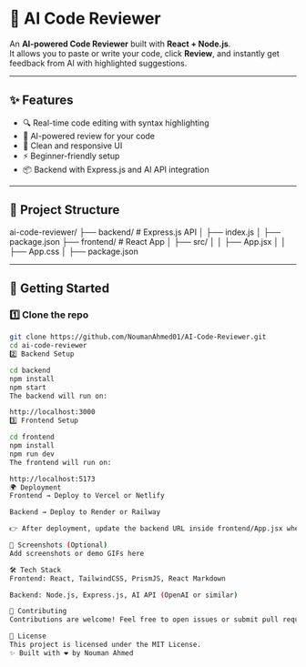 # 🤖 AI Code Reviewer

An **AI-powered Code Reviewer** built with **React + Node.js**.  
It allows you to paste or write your code, click **Review**, and instantly get feedback from AI with highlighted suggestions.

---

## ✨ Features

- 🔍 Real-time code editing with syntax highlighting
- 🤖 AI-powered review for your code
- 🎨 Clean and responsive UI
- ⚡ Beginner-friendly setup
- 📦 Backend with Express.js and AI API integration

---

## 📂 Project Structure

ai-code-reviewer/
├── backend/ # Express.js API
│ ├── index.js
│ ├── package.json
├── frontend/ # React App
│ ├── src/
│ │ ├── App.jsx
│ │ ├── App.css
│ ├── package.json

---

## 🚀 Getting Started

### 1️⃣ Clone the repo

```bash
git clone https://github.com/NoumanAhmed01/AI-Code-Reviewer.git
cd ai-code-reviewer
2️⃣ Backend Setup

cd backend
npm install
npm start
The backend will run on:

http://localhost:3000
3️⃣ Frontend Setup

cd frontend
npm install
npm run dev
The frontend will run on:

http://localhost:5173
🌍 Deployment
Frontend → Deploy to Vercel or Netlify

Backend → Deploy to Render or Railway

👉 After deployment, update the backend URL inside frontend/App.jsx where axios.post is used.

📸 Screenshots (Optional)
Add screenshots or demo GIFs here

🛠️ Tech Stack
Frontend: React, TailwindCSS, PrismJS, React Markdown

Backend: Node.js, Express.js, AI API (OpenAI or similar)

🤝 Contributing
Contributions are welcome! Feel free to open issues or submit pull requests.

📜 License
This project is licensed under the MIT License.
✨ Built with ❤️ by Nouman Ahmed
```
